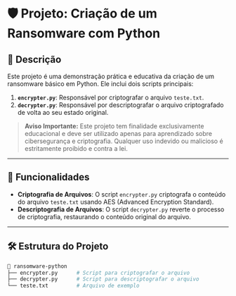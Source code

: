 
# 🛡️ Projeto: Criação de um Ransomware com Python

## 📜 Descrição
Este projeto é uma demonstração prática e educativa da criação de um ransomware básico em Python. Ele inclui dois scripts principais:

1. **`encrypter.py`**: Responsável por criptografar o arquivo `teste.txt`.
2. **`decrypter.py`**: Responsável por descriptografar o arquivo criptografado de volta ao seu estado original.

> **Aviso Importante:** Este projeto tem finalidade exclusivamente educacional e deve ser utilizado apenas para aprendizado sobre cibersegurança e criptografia. Qualquer uso indevido ou malicioso é estritamente proibido e contra a lei.

---

## 🚀 Funcionalidades

- **Criptografia de Arquivos**: O script `encrypter.py` criptografa o conteúdo do arquivo `teste.txt` usando AES (Advanced Encryption Standard).
- **Descriptografia de Arquivos**: O script `decrypter.py` reverte o processo de criptografia, restaurando o conteúdo original do arquivo.

---

## 🛠️ Estrutura do Projeto

```bash
📂 ransomware-python
├── encrypter.py      # Script para criptografar o arquivo
├── decrypter.py      # Script para descriptografar o arquivo
└── teste.txt         # Arquivo de exemplo
